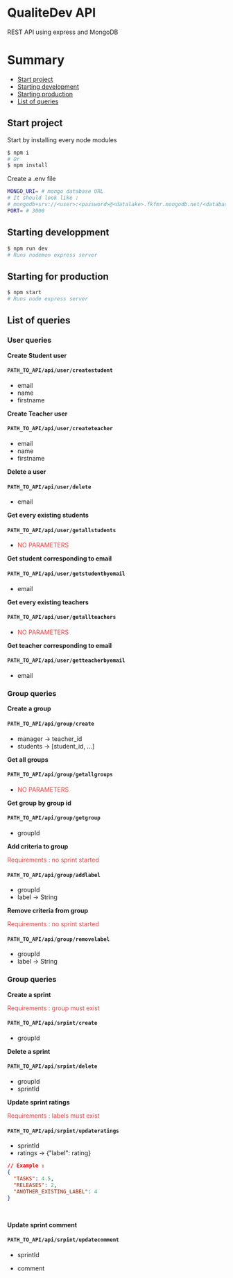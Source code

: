 # QualiteDev API

REST API using express and MongoDB

# Summary

- [Start project](#init)
- [Starting development](#dev)
- [Starting production](#prod)
- [List of queries](#queries)

## Start project <a id="init"/>

Start by installing every node modules

```sh
$ npm i
# Or
$ npm install
```

Create a .env file

```sh
MONGO_URI= # mongo database URL
# It should look like :
# mongodb+srv://<user>:<password>@<datalake>.fkfmr.mongodb.net/<database>?retryWrites=true&w=majority
PORT= # 3000
```

## Starting developpment <a id="dev"/>

```sh
$ npm run dev
# Runs nodemon express server
```

## Starting for production <a id="prod"/>

```sh
$ npm start
# Runs node express server
```

## List of queries <a id="queries"/>

### User queries

<strong>Create Student user</strong>

#### `PATH_TO_API/api/user/createstudent`

- email
- name
- firstname
  <br/>

<strong>Create Teacher user</strong>

#### `PATH_TO_API/api/user/createteacher`

- email
- name
- firstname
  <br/>

<strong>Delete a user</strong>

#### `PATH_TO_API/api/user/delete`

- email
  <br/>

<strong>Get every existing students</strong>

#### `PATH_TO_API/api/user/getallstudents`

- <font color="#d44">NO PARAMETERS</font>
  <br/>

<strong>Get student corresponding to email</strong>

#### `PATH_TO_API/api/user/getstudentbyemail`

- email
  <br/>

<strong>Get every existing teachers</strong>

#### `PATH_TO_API/api/user/getallteachers`

- <font color="#d44">NO PARAMETERS</font>
  <br/>

<strong>Get teacher corresponding to email</strong>

#### `PATH_TO_API/api/user/getteacherbyemail`

- email
  <br/>

### Group queries

<strong>Create a group</strong>

#### `PATH_TO_API/api/group/create`

- manager -> teacher_id
- students -> [student_id, ...]
  <br/>

<strong>Get all groups</strong>

#### `PATH_TO_API/api/group/getallgroups`

- <font color="#d44">NO PARAMETERS</font>
  <br/>

<strong>Get group by group id</strong>

#### `PATH_TO_API/api/group/getgroup`

- groupId
  <br/>

<strong>Add criteria to group</strong>

<font color="#d44">Requirements : no sprint started</font>

#### `PATH_TO_API/api/group/addlabel`

- groupId
- label -> String
  <br/>

<strong>Remove criteria from group</strong>

<font color="#d44">Requirements : no sprint started</font>

#### `PATH_TO_API/api/group/removelabel`

- groupId
- label -> String
  <br/>

### Group queries

<strong>Create a sprint</strong>

<font color="#d44">Requirements : group must exist</font>

#### `PATH_TO_API/api/srpint/create`

- groupId
  <br/>

<strong>Delete a sprint</strong>

#### `PATH_TO_API/api/srpint/delete`

- groupId
- sprintId
  <br/>

<strong>Update sprint ratings</strong>

<font color="#d44">Requirements : labels must exist</font>

#### `PATH_TO_API/api/srpint/updateratings`

- sprintId
- ratings -> {"label": rating}

```json
// Example :
{
  "TASKS": 4.5,
  "RELEASES": 2,
  "ANOTHER_EXISTING_LABEL": 4
}
```

  <br/>

<strong>Update sprint comment</strong>


#### `PATH_TO_API/api/srpint/updatecomment`

- sprintId
- comment

  <br/>
